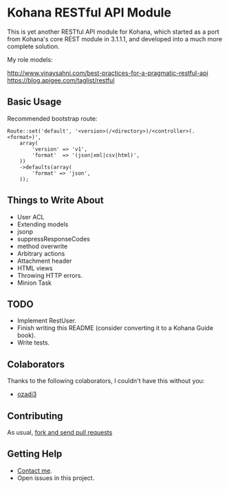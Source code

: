 Kohana RESTful API Module
=========================


This is yet another RESTful API module for Kohana, which started as a port from Kohana's core REST module in 3.1.1.1, and developed into a much more complete solution.

My role models:

http://www.vinaysahni.com/best-practices-for-a-pragmatic-restful-api
https://blog.apigee.com/taglist/restful


Basic Usage
-----------

Recommended bootstrap route:

	Route::set('default', '<version>(/<directory>)/<controller>(.<format>)',
		array(
			'version' => 'v1',
			'format'  => '(json|xml|csv|html)',
		))
		->defaults(array(
			'format' => 'json',
		));



Things to Write About
---------------------

* User ACL
* Extending models
* jsonp
* suppressResponseCodes
* method overwrite
* Arbitrary actions
* Attachment header
* HTML views
* Throwing HTTP errors.
* Minion Task


TODO
----

* Implement RestUser.
* Finish writing this README (consider converting it to a Kohana Guide book).
* Write tests.


Colaborators
------------

Thanks to the following colaborators, I couldn't have this without you:

* [ozadi3](https://github.com/ozadi3)


Contributing
------------

As usual, [fork and send pull requests](https://help.github.com/articles/fork-a-repo)


Getting Help
------------

* [Contact me](https://github.com/alonpeer).
* Open issues in this project.

